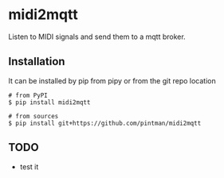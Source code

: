 # midi2mqtt
Listen to MIDI signals and send them to a mqtt broker.

## Installation

It can be installed by pip from pipy or from the git repo location

	# from PyPI
	$ pip install midi2mqtt
	
	# from sources
    $ pip install git+https://github.com/pintman/midi2mqtt

## TODO
- test it
